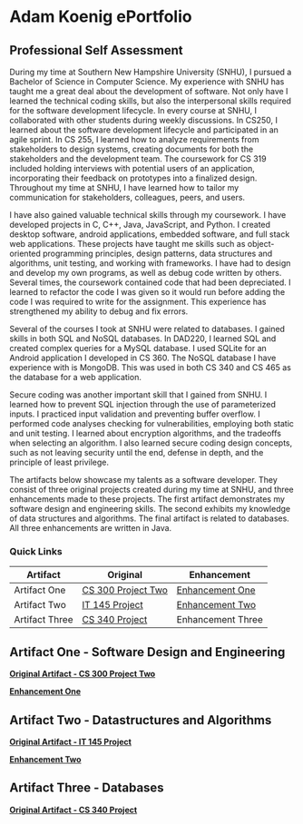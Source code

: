 # **Adam Koenig ePortfolio**

## Professional Self Assessment
During my time at Southern New Hampshire University (SNHU), I pursued a Bachelor of Science in Computer Science. My experience with SNHU has taught me a great deal about the development of software. Not only have I learned the technical coding skills, but also the interpersonal skills required for the software development lifecycle. In every course at SNHU, I collaborated with other students during weekly discussions. In CS250, I learned about the software development lifecycle and participated in an agile sprint. In CS 255, I learned how to analyze requirements from stakeholders to design systems, creating documents for both the stakeholders and the development team. The coursework for CS 319 included holding interviews with potential users of an application, incorporating their feedback on prototypes into a finalized design. Throughout my time at SNHU, I have learned how to tailor my communication for stakeholders, colleagues, peers, and users.

I have also gained valuable technical skills through my coursework. I have developed projects in C, C++, Java, JavaScript, and Python. I created desktop software, android applications, embedded software, and full stack web applications. These projects have taught me skills such as object-oriented programming principles, design patterns, data structures and algorithms, unit testing, and working with frameworks. I have had to design and develop my own programs, as well as debug code written by others. Several times, the coursework contained code that had been depreciated. I learned to refactor the code I was given so it would run before adding the code I was required to write for the assignment. This experience has strengthened my ability to debug and fix errors.

Several of the courses I took at SNHU were related to databases. I gained skills in both SQL and NoSQL databases. In DAD220, I learned SQL and created complex queries for a MySQL database. I used SQLite for an Android application I developed in CS 360. The NoSQL database I have experience with is MongoDB. This was used in both CS 340 and CS 465 as the database for a web application. 

Secure coding was another important skill that I gained from SNHU. I learned how to prevent SQL injection through the use of parameterized inputs. I practiced input validation and preventing buffer overflow. I performed code analyses checking for vulnerabilities, employing both static and unit testing. I learned about encryption algorithms, and the tradeoffs when selecting an algorithm. I also learned secure coding design concepts, such as not leaving security until the end, defense in depth, and the principle of least privilege. 

The artifacts below showcase my talents as a software developer. They consist of three original projects created during my time at SNHU, and three enhancements made to these projects. The first artifact demonstrates my software design and engineering skills. The second exhibits my knowledge of data structures and algorithms. The final artifact is related to databases. All three enhancements are written in Java.




### Quick Links
|Artifact      | Original | Enhancement |
|--------------|----------|------------ |
|Artifact One  |[CS 300 Project Two](https://github.com/akoenig4885/CS300)|[Enhancement One](https://github.com/akoenig4885/akoenig4885.github.io/tree/main/Enhancement%20One/CS499_Artifact_One)|
|Artifact Two  | [IT 145 Project](https://github.com/akoenig4885/IT145)|[Enhancement Two](https://github.com/akoenig4885/akoenig4885.github.io/tree/main/CS%20499%20Artifact%20Two/Enchancement_Two)|
|Artifact Three| [CS 340 Project](https://github.com/akoenig4885/CS340)| Enhancement Three |

## Artifact One - Software Design and Engineering

**[Original Artifact - CS 300 Project Two](https://github.com/akoenig4885/CS300)**

**[Enhancement One](https://github.com/akoenig4885/akoenig4885.github.io/tree/main/Enhancement%20One/CS499_Artifact_One)**

## Artifact Two - Datastructures and Algorithms
**[Original Artifact - IT 145 Project](https://github.com/akoenig4885/IT145)**

**[Enhancement Two](https://github.com/akoenig4885/akoenig4885.github.io/tree/main/CS%20499%20Artifact%20Two/Enchancement_Two)**

## Artifact Three - Databases
**[Original Artifact - CS 340 Project](https://github.com/akoenig4885/CS340)**

